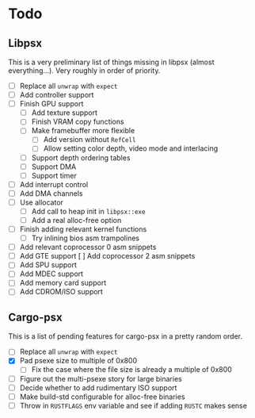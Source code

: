 # Todo

## Libpsx

This is a very preliminary list of things missing in libpsx (almost
everything...). Very roughly in order of priority.

- [ ] Replace all `unwrap` with `expect`
- [ ] Add controller support
- [ ] Finish GPU support
  - [ ] Add texture support
  - [ ] Finish VRAM copy functions
  - [ ] Make framebuffer more flexible
    - [ ] Add version without `RefCell`
    - [ ] Allow setting color depth, video mode and interlacing
  - [ ] Support depth ordering tables
  - [ ] Support DMA
  - [ ] Support timer
- [ ] Add interrupt control
- [ ] Add DMA channels
- [ ] Use allocator
    - [ ] Add call to heap init in `libpsx::exe`
    - [ ] Add a real alloc-free option
- [ ] Finish adding relevant kernel functions
    - [ ] Try inlining bios asm trampolines
- [ ] Add relevant coprocessor 0 asm snippets
- [ ] Add GTE support
     [ ] Add coprocessor 2 asm snippets
- [ ] Add SPU support
- [ ] Add MDEC support
- [ ] Add memory card support
- [ ] Add CDROM/ISO support

## Cargo-psx

This is a list of pending features for cargo-psx in a pretty random order.

- [ ] Replace all `unwrap` with `expect`
- [x] Pad psexe size to multiple of 0x800
    - [ ] Fix the case where the file size is already a multiple of 0x800
- [ ] Figure out the multi-psexe story for large binaries
- [ ] Decide whether to add rudimentary ISO support
- [ ] Make build-std configurable for alloc-free binaries
- [ ] Throw in `RUSTFLAGS` env variable and see if adding `RUSTC` makes sense
